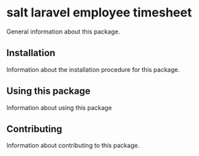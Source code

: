 # salt laravel employee timesheet

General information about this package.

## Installation

Information about the installation procedure for this package.

## Using this package

Information about using this package

## Contributing

Information about contributing to this package.